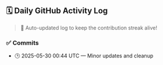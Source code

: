 ## 🗓️ Daily GitHub Activity Log

> 🤖 Auto-updated log to keep the contribution streak alive!

### ✅ Commits

- 🕒 2025-05-30 00:44 UTC — Minor updates and cleanup

